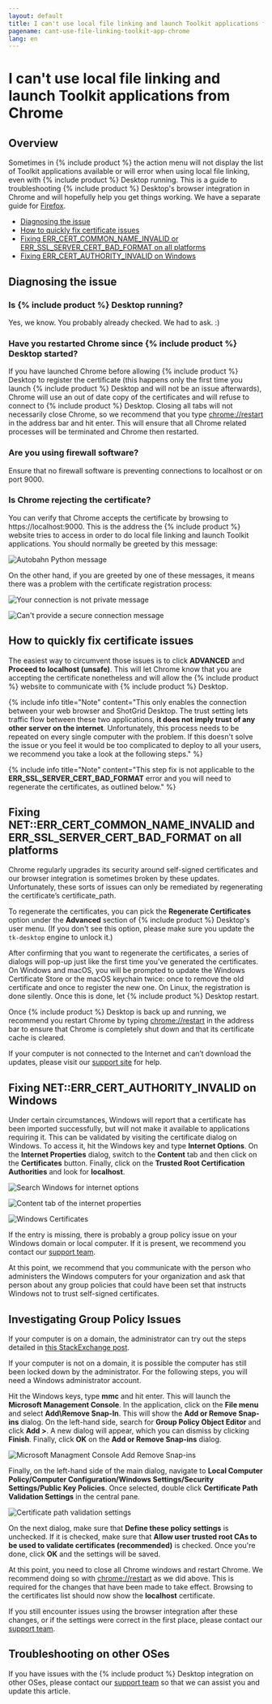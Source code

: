 ```yaml
---
layout: default
title: I can't use local file linking and launch Toolkit applications from Chrome
pagename: cant-use-file-linking-toolkit-app-chrome 
lang: en
---
```


# I can't use local file linking and launch Toolkit applications from Chrome

## Overview

Sometimes in {% include product %} the action menu will not display the list of Toolkit applications available or will error when using local file linking, even with {% include product %} Desktop running. This is a guide to troubleshooting {% include product %} Desktop's browser integration in Chrome and will hopefully help you get things working. We have a separate guide for [Firefox](./cant-use-file-linking-toolkit-app-firefox.md).

- [Diagnosing the issue](#diagnosing-the-issue)
- [How to quickly fix certificate issues](#how-to-quickly-fix-certificate-issues)
- [Fixing ERR_CERT_COMMON_NAME_INVALID or ERR_SSL_SERVER_CERT_BAD_FORMAT on all platforms](#fixing-neterr_cert_common_name_invalid-and-err_ssl_server_cert_bad_format-on-all-platforms)
- [Fixing ERR_CERT_AUTHORITY_INVALID on Windows](#fixing-neterr_cert_authority_invalid-on-windows)

## Diagnosing the issue

### Is {% include product %} Desktop running?

Yes, we know. You probably already checked. We had to ask. :)

### Have you restarted Chrome since {% include product %} Desktop started?

If you have launched Chrome before allowing {% include product %} Desktop to register the certificate (this happens only the first time you launch {% include product %} Desktop and will not be an issue afterwards), Chrome will use an out of date copy of the certificates and will refuse to connect to {% include product %} Desktop. Closing all tabs will not necessarily close Chrome, so we recommend that you type [chrome://restart](chrome://restart/) in the address bar and hit enter. This will ensure that all Chrome related processes will be terminated and Chrome then restarted.

### Are you using firewall software?

Ensure that no firewall software is preventing connections to localhost or on port 9000.

### Is Chrome rejecting the certificate?

You can verify that Chrome accepts the certificate by browsing to https://localhost:9000. This is the address the {% include product %} website tries to access in order to do local file linking and launch Toolkit applications. You should normally be greeted by this message:

![Autobahn Python message](images/autobahn-python.png)

On the other hand, if you are greeted by one of these messages, it means there was a problem with the certificate registration process: 

![Your connection is not private message](images/your-connection-is-not-private-chrome.png)

![Can't provide a secure connection message](images/cant-provide-sceure-connection-chrome.png)

## How to quickly fix certificate issues

The easiest way to circumvent those issues is to click **ADVANCED** and **Proceed to localhost (unsafe)**. This will let Chrome know that you are accepting the certificate nonetheless and will allow the {% include product %} website to communicate with {% include product %} Desktop. 

{% include info title="Note" content="This only enables the connection between your web browser and ShotGrid Desktop. The trust setting lets traffic flow between these two applications, **it does not imply trust of any other server on the internet**. Unfortunately, this process needs to be repeated on every single computer with the problem. If this doesn't solve the issue or you feel it would be too complicated to deploy to all your users, we recommend you take a look at the following steps." %}

{% include info title="Note" content="This step fix is not applicable to the **ERR_SSL_SERVER_CERT_BAD_FORMAT** error and you will need to regenerate the certificates, as outlined below." %}

## Fixing NET::ERR_CERT_COMMON_NAME_INVALID and ERR_SSL_SERVER_CERT_BAD_FORMAT on all platforms

Chrome regularly upgrades its security around self-signed certificates and our browser integration is sometimes broken by these updates. Unfortunately, these sorts of issues can only be remediated by regenerating the certificate’s certificate_path.

To regenerate the certificates, you can pick the **Regenerate Certificates** option under the **Advanced** section of {% include product %} Desktop's user menu. (If you don't see this option, please make sure you update the `tk-desktop` engine to unlock it.) 

After confirming that you want to regenerate the certificates, a series of dialogs will pop-up just like the first time you've generated the certificates. On Windows and macOS, you will be prompted to update the Windows Certificate Store or the macOS keychain twice: once to remove the old certificate and once to register the new one. On Linux, the registration is done silently. Once this is done, let {% include product %} Desktop restart.

Once {% include product %} Desktop is back up and running, we recommend you restart Chrome by typing [chrome://restart](chrome://restart/) in the address bar to ensure that Chrome is completely shut down and that its certificate cache is cleared.

If your computer is not connected to the Internet and can’t download the updates, please visit our [support site](https://support.shotgunsoftware.com) for help.

## Fixing NET::ERR_CERT_AUTHORITY_INVALID on Windows

Under certain circumstances, Windows will report that a certificate has been imported successfully, but will not make it available to applications requiring it. This can be validated by visiting the certificate dialog on Windows. To access it, hit the Windows key and type **Internet Options**. On the **Internet Properties** dialog, switch to the **Content** tab and then click on the **Certificates** button. Finally, click on the **Trusted Root Certification Authorities** and look for **localhost**.

![Search Windows for internet options](images/windows-search-internet-options.png)

![Content tab of the internet properties](images/windows-internet-properties.png)

![Windows Certificates](images/windows-certificates.png)

If the entry is missing, there is probably a group policy issue on your Windows domain or local computer. If it is present, we recommend you contact our [support team](https://support.shotgunsoftware.com/hc/requests/new).

At this point, we recommend that you communicate with the person who administers the Windows computers for your organization and ask that person about any group policies that could have been set that instructs Windows not to trust self-signed certificates.

## Investigating Group Policy Issues

If your computer is on a domain, the administrator can try out the steps detailed in [this StackExchange post](https://superuser.com/questions/145394/windows-7-will-not-install-a-root-certificate/642812#642812).

If your computer is not on a domain, it is possible the computer has still been locked down by the administrator. For the following steps, you will need a Windows administrator account.

Hit the Windows keys, type **mmc** and hit enter. This will launch the **Microsoft Management Console**. In the application, click on the **File menu** and select **Add\Remove Snap-In**. This will show the **Add or Remove Snap-ins** dialog. On the left-hand side, search for **Group Policy Object Editor** and click **Add >**. A new dialog will appear, which you can dismiss by clicking **Finish**. Finally, click **OK** on the **Add or Remove Snap-ins** dialog.

![Microsoft Managment Console Add Remove Snap-ins](images/microsoft-management-console.png)

Finally, on the left-hand side of the main dialog, navigate to **Local Computer Policy/Computer Configuration/Windows Settings/Security Settings/Public Key Policies**. Once selected, double click **Certificate Path Validation Settings** in the central pane.

![Certificate path validation settings](images/certificate-path-valiation-settings.png)

On the next dialog, make sure that **Define these policy settings** is unchecked. If it is checked, make sure that **Allow user trusted root CAs to be used to validate certificates (recommended)** is checked. Once you're done, click **OK** and the settings will be saved.

At this point, you need to close all Chrome windows and restart Chrome. We recommend doing so with [chrome://restart](chrome://restart) as we did above. This is required for the changes that have been made to take effect. Browsing to the certificates list should now show the **localhost** certificate.

If you still encounter issues using the browser integration after these changes, or if the settings were correct in the first place, please contact our [support team](https://support.shotgunsoftware.com/hc/requests/new).

## Troubleshooting on other OSes

If you have issues with the {% include product %} Desktop integration on other OSes, please contact our [support team](https://support.shotgunsoftware.com/hc/en-us/requests/new) so that we can assist you and update this article.